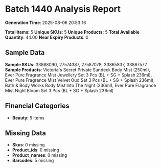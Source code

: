 # Batch 1440 Analysis Report

**Generation Time**: 2025-08-06 20:53:16

**Total Items**: 5
**Unique SKUs**: 5
**Unique Products**: 5
**Total Available Quantity**: 44.00
**Near Expiry Products**: 0

## Sample Data
**Sample SKUs**: 33868090, 27574387, 27587078, 33865837, 33867577
**Sample Products**: Victoria's Secret Private Sundeck Body Mist (250ml), Ever Pure Fragrance Mist Jewellery Set 3 Pcs (BL + SG + Splash 236ml), Ever Pure Fragrance Mist Velvet Oud Set 3 Pcs (BL + SG + Splash 236ml), Bath & Body Works Body Mist Into The Night (236ml), Ever Pure Fragrance Mist Night Bloom Set 3 Pcs (BL + SG + Splash 236ml)

## Financial Categories
- **Beauty**: 5 items

## Missing Data
- **Skus**: 0 missing
- **Product_ids**: 0 missing
- **Product_names**: 0 missing
- **Barcodes**: 5 missing
